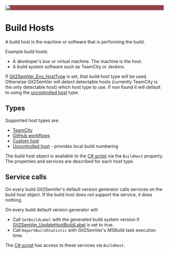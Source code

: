 ﻿---
uid: build-hosts
---

<div style="background-color:#944248;padding:0px;margin-bottom:0.5em">
  <img src="https://noetictools.github.io/Git2SemVer/Images/Git2SemVer_banner_840x70.png"/>
</div>

# Build Hosts

A build host is the machine or software that is performing the build.

Example build hosts:

* A developer's box or virtual machine. The machine is the host.
* A build system software such as TeamCity or Jenkins.

If [Git2SemVer_Env_HostType](xref:msbuild-properties##inputs) is set, that build host type will be used.
Otherwise Git2SemVer will detect detectable hosts (currently TeamCity is the only detectable host) which host type to use.
If non found it will default to using the [uncontrolled host](xrf:uncontrolled-host) type.

## Types

Supported host types are:

* [TeamCity](xrf:teamcity)
* [GitHub workflows](xrf:github-workflows)
* [Custom host](xrf:custom-host)
* [Uncontrolled host](xrf:uncontrolled-host) - provides local build numbering

The build host object is available to the [C# script](xref:csharp-script) via the `BuildHost` property. The properties and services are described for each host type.

## Service calls

On every build Git2SemVer's default version generator calls services on the build host object.
If the build host does not support the service, it does nothing.

On every build default version generator will:

* Call `SetBuildLabel` with the generated build system version if [Git2SemVer_UpdateHostBuildLabel](xref:msbuild-properties##inputs) is set to true.
* Call `ReportBuildStatistic` with Git2SemVer's MSBuild task execution time.

The [C# script](xref:csharp-script) has access to these services via `BuildHost`.